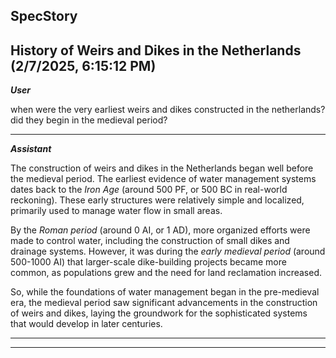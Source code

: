 ## SpecStory

## History of Weirs and Dikes in the Netherlands (2/7/2025, 6:15:12 PM)

_**User**_

when were the very earliest weirs and dikes constructed in the netherlands? did they begin in the medieval period?

---

_**Assistant**_

The construction of weirs and dikes in the Netherlands began well before the medieval period. The earliest evidence of water management systems dates back to the _Iron Age_ (around 500 PF, or 500 BC in real-world reckoning). These early structures were relatively simple and localized, primarily used to manage water flow in small areas.

By the _Roman period_ (around 0 AI, or 1 AD), more organized efforts were made to control water, including the construction of small dikes and drainage systems. However, it was during the _early medieval period_ (around 500-1000 AI) that larger-scale dike-building projects became more common, as populations grew and the need for land reclamation increased.

So, while the foundations of water management began in the pre-medieval era, the medieval period saw significant advancements in the construction of weirs and dikes, laying the groundwork for the sophisticated systems that would develop in later centuries.

---



---

